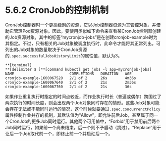# 5.6.2 CronJob的控制机制

CronJob控制器时一个更高级别的资源，它以Job控制器资源为其管控对象，并借助它管理Pod资源对象。因此，要使用类似如下命令来查看某CronJob控制器创建的Job资源对象，其中的标签“mycronjob-jobs”是在创建cronjob-example时为其指定。不过，只有相关的Job对象被调度执行时，此命令才能将其正常列出。可列出的Job对象的数量取决于CronJob资源的`.spec.successfulJobsHistoryLimit`的属性值，默认为3。

```
**[terminal]
**[delimiter $ ]**[command kubectl get jobs -l app=mycronjob-jobs]
NAME                         COMPLETIONS   DURATION   AGE
cronjob-example-1600067520   2/1 of 2      26s        4m36s
cronjob-example-1600067640   2/1 of 2      21s        2m36s
cronjob-example-1600067760   2/1 of 2      21s        36s
```

如果作业重复执行时指定的时间点较近，而作业执行时长（普遍或偶尔）跨国过了两次执行的时间长度，则会出现两个Job对象同时存在的情形。这些Job对象可能会存在无法或不能同时运行的情况，这个时候就要通过`.spec.concurrenctPolicy`属性控制作业并存的机制，其默认值为“Allow”，即允许前后Job，甚至属于同一个CronJob的更多Job同时运行。其他两个可用值中，“Forbid”用于禁用前后两个Job同时运行，如果前一个尚未结束，后一个则不予启动（跳过）。“Replace”用于让后一个Job取代前一个，即终止前一个并启动后一个。

